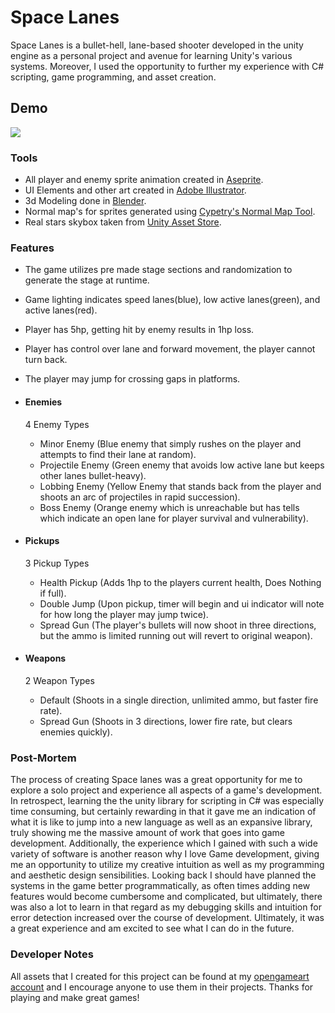 # Space Lanes

Space Lanes is a bullet-hell, lane-based shooter developed in the unity engine as a personal project and avenue for learning Unity's various systems. Moreover, I used the opportunity to further my experience with C# scripting, game programming, and asset creation.

## Demo
![](https://github.com/Gusmando/PC-BLDR/edit/master/demo.gif)

### Tools

- All player and enemy sprite animation created in [Aseprite](https://www.aseprite.org/).
- UI Elements and other art created in [Adobe Illustrator](https://www.adobe.com/products/illustrator.html).
- 3d Modeling done in [Blender](https://www.blender.org/download/).
- Normal map's for sprites generated using [Cypetry's Normal Map Tool](https://cpetry.github.io/NormalMap-Online/).
- Real stars skybox taken from [Unity Asset Store](https://assetstore.unity.com/packages/3d/environments/sci-fi/real-stars-skybox-lite-116333).

### Features

- The game utilizes pre made stage sections and randomization to generate the stage at runtime.
- Game lighting indicates speed lanes(blue), low active lanes(green), and active lanes(red).
- Player has 5hp, getting hit by enemy results in 1hp loss.
- Player has control over lane and forward movement, the player cannot turn back.
- The player may jump for crossing gaps in platforms.

- #### Enemies
  4 Enemy Types
    - Minor Enemy (Blue enemy that simply rushes on the player and attempts to find their lane at random).
    - Projectile Enemy (Green enemy that avoids low active lane but keeps other lanes bullet-heavy).
    - Lobbing Enemy (Yellow Enemy that stands back from the player and shoots an arc of projectiles in rapid succession).
    - Boss Enemy (Orange enemy which is unreachable but has tells which indicate an open lane for player survival and vulnerability).
- #### Pickups
  3 Pickup Types
    - Health Pickup (Adds 1hp to the players current health, Does Nothing if full).
    - Double Jump (Upon pickup, timer will begin and ui indicator will note for how long the player may jump twice).
    - Spread Gun (The player's bullets will now shoot in three directions, but the ammo is limited running out will revert to original weapon).
- #### Weapons
  2 Weapon Types
    - Default (Shoots in a single direction, unlimited ammo, but faster fire rate).
    - Spread Gun (Shoots in 3 directions, lower fire rate, but clears enemies quickly).

### Post-Mortem

The process of creating Space lanes was a great opportunity for me to explore a solo project and experience all aspects of a game's development. In retrospect, learning the the unity library for scripting in C# was especially time consuming, but certainly rewarding in that it gave me an indication of what it is like to jump into a new language as well as an expansive library, truly showing me the massive amount of work that goes into game development. Additionally, the experience which I gained with such a wide variety of software is another reason why I love Game development, giving me an opportunity to utilize my creative intuition as well as my programming and aesthetic design sensibilities. Looking back I should have planned the systems in the game better programmatically, as often times adding new features would become cumbersome and complicated, but ultimately, there was also a lot to learn in that regard as my debugging skills and intuition for error detection increased over the course of development. Ultimately, it was a great experience and am excited to see what I can do in the future.

### Developer Notes

All assets that I created for this project can be found at my [opengameart account](https://opengameart.org/users/gusmando) and I encourage anyone to use them in their projects. Thanks for playing and make great games!
